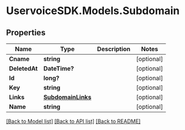 # UservoiceSDK.Models.Subdomain
## Properties

Name | Type | Description | Notes
------------ | ------------- | ------------- | -------------
**Cname** | **string** |  | [optional] 
**DeletedAt** | **DateTime?** |  | [optional] 
**Id** | **long?** |  | [optional] 
**Key** | **string** |  | [optional] 
**Links** | [**SubdomainLinks**](SubdomainLinks.md) |  | [optional] 
**Name** | **string** |  | [optional] 

[[Back to Model list]](../README.md#documentation-for-models) [[Back to API list]](../README.md#documentation-for-api-endpoints) [[Back to README]](../README.md)

